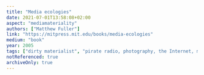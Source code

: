 ```yaml
---
title: "Media ecologies"
date: 2021-07-01T13:58:08+02:00
aspect: "mediamateriality"
authors: ["Matthew Fuller"]
link: "https://mitpress.mit.edu/books/media-ecologies"
medium: "book"
year: 2005
tags: ["dirty materialist", "pirate radio, photography, the Internet, media art, cultural evolution, and surveillance"]
notReferenced: true
archiveOnly: true
---
```

